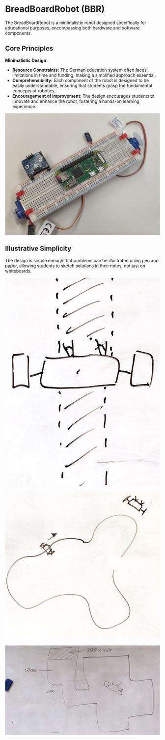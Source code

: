 # BreadBoardRobot (BBR)

The BreadBoardRobot is a minimalistic robot designed specifically for educational purposes, encompassing both hardware and software components.

## Core Principles

**Minimalistic Design:**
- **Resource Constraints:** The German education system often faces limitations in time and funding, making a simplified approach essential.
- **Comprehensibility:** Each component of the robot is designed to be easily understandable, ensuring that students grasp the fundamental concepts of robotics.
- **Encouragement of Improvement:** The design encourages students to innovate and enhance the robot, fostering a hands-on learning experience.

![early state of design process](early_state.jpg)

## Illustrative Simplicity

The design is simple enough that problems can be illustrated using pen and paper, allowing students to sketch solutions in their notes, not just on whiteboards.

![core concept](bbr_whiteboard_example_1.jpg)

![follow the line](bbr_whiteboard_example_2.jpg)

![find a place](bbr_whiteboard_example_3.jpg)

